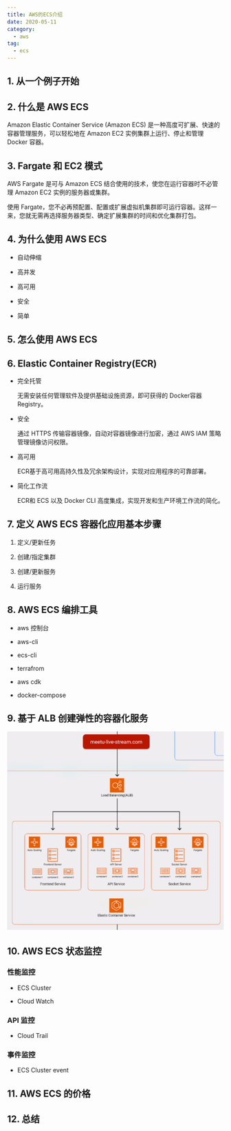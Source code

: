 ```yaml
---
title: AWS的ECS介绍
date: 2020-05-11
category:
  - aws
tag:
  - ecs
---
```


## 1. 从一个例子开始

## 2. 什么是 AWS ECS

Amazon Elastic Container Service (Amazon ECS) 是一种高度可扩展、快速的容器管理服务，可以轻松地在 Amazon EC2 实例集群上运行、停止和管理 Docker 容器。

## 3. Fargate 和 EC2 模式

AWS Fargate 是可与 Amazon ECS 结合使用的技术，使您在运行容器时不必管理 Amazon EC2 实例的服务器或集群。

使用 Fargate，您不必再预配置、配置或扩展虚拟机集群即可运行容器。这样一来，您就无需再选择服务器类型、确定扩展集群的时间和优化集群打包。

## 4. 为什么使用 AWS ECS

- 自动伸缩

- 高并发

- 高可用

- 安全

- 简单

## 5. 怎么使用 AWS ECS

## 6. Elastic Container Registry(ECR)

- 完全托管
  
  无需安装任何管理软件及提供基础设施资源，即可获得的 Docker容器 Registry。

- 安全
  
  通过 HTTPS 传输容器镜像，自动对容器镜像进行加密，通过 AWS IAM 策略管理镜像访问权限。

- 高可用
  
  ECR基于高可用高持久性及冗余架构设计，实现对应用程序的可靠部署。

- 简化工作流
  
  ECR和 ECS 以及 Docker CLI 高度集成，实现开发和生产环境工作流的简化。

## 7. 定义 AWS ECS 容器化应用基本步骤

1. 定义/更新任务

2. 创建/指定集群

3. 创建/更新服务

4. 运行服务

## 8. AWS ECS 编排工具

- aws 控制台

- aws-cli

- ecs-cli

- terrafrom

- aws cdk

- docker-compose

## 9. 基于 ALB 创建弹性的容器化服务

![基于 ALB 创建弹性的容器化服务.png](./images/基于ALB创建弹性的容器化服务.png)

## 10. AWS ECS 状态监控

### 性能监控

- ECS Cluster

- Cloud Watch

### API 监控

- Cloud Trail

### 事件监控

- ECS Cluster event

## 11. AWS ECS 的价格

## 12. 总结
